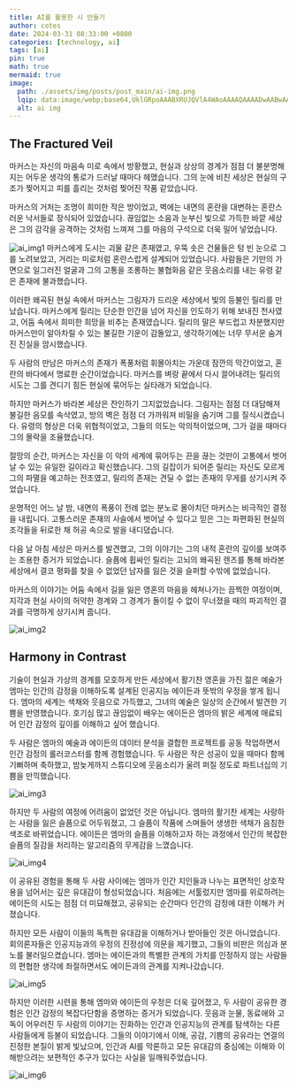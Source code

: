 ```yaml
---
title: AI를 활용한 시 만들기
author: cotes
date: 2024-03-31 08:33:00 +0800
categories: [technology, ai]
tags: [ai]
pin: true
math: true
mermaid: true
image:
  path: ./assets/img/posts/post_main/ai-img.png
  lqip: data:image/webp;base64,UklGRpoAAABXRUJQVlA4WAoAAAAQAAAADwAABwAAQUxQSDIAAAARL0AmbZurmr57yyIiqE8oiG0bejIYEQTgqiDA9vqnsUSI6H+oAERp2HZ65qP/VIAWAFZQOCBCAAAA8AEAnQEqEAAIAAVAfCWkAALp8sF8rgRgAP7o9FDvMCkMde9PK7euH5M1m6VWoDXf2FkP3BqV0ZYbO6NA/VFIAAAA
  alt: ai img 
---
```


## The Fractured Veil

마커스는 자신의 마음속 미로 속에서 방황했고, 현실과 상상의 경계가 점점 더 불분명해지는 어두운 생각의 통로가 드러날 때마다 헤맸습니다. 그의 눈에 비친 세상은 현실의 구조가 찢어지고 피를 흘리는 것처럼 찢어진 작품 같았습니다.

마커스의 거처는 조명이 희미한 작은 방이었고, 벽에는 내면의 혼란을 대변하는 혼란스러운 낙서들로 장식되어 있었습니다. 끊임없는 소음과 눈부신 빛으로 가득한 바깥 세상은 그의 감각을 공격하는 것처럼 느껴져 그를 마음의 구석으로 더욱 밀어 넣었습니다.

![ai_img1](./assets/img/posts/ai_posts/poem/ai_poem1.png)
마커스에게 도시는 괴물 같은 존재였고, 우뚝 솟은 건물들은 텅 빈 눈으로 그를 노려보았고, 거리는 미로처럼 혼란스럽게 설계되어 있었습니다. 사람들은 기만의 가면으로 일그러진 얼굴과 그의 고통을 조롱하는 불협화음 같은 웃음소리를 내는 유령 같은 존재에 불과했습니다.

이러한 왜곡된 현실 속에서 마커스는 그림자가 드리운 세상에서 빛의 등불인 릴리를 만났습니다. 마커스에게 릴리는 단순한 인간을 넘어 자신을 인도하기 위해 보내진 천사였고, 어둠 속에서 희미한 희망을 비추는 존재였습니다. 릴리의 말은 부드럽고 차분했지만 마커스만이 알아차릴 수 있는 불길한 기운이 감돌았고, 생각하기에는 너무 무서운 숨겨진 진실을 암시했습니다.

두 사람의 만남은 마커스의 존재가 폭풍처럼 휘몰아치는 가운데 잠깐의 막간이었고, 혼란의 바다에서 명료한 순간이었습니다. 마커스를 벼랑 끝에서 다시 끌어내려는 릴리의 시도는 그를 견디기 힘든 현실에 묶어두는 실타래가 되었습니다.

하지만 마커스가 바라본 세상은 잔인하기 그지없었습니다. 그림자는 점점 더 대담해져 불길한 음모를 속삭였고, 방의 벽은 점점 더 가까워져 비밀을 숨기며 그를 질식시켰습니다. 유령의 형상은 더욱 위협적이었고, 그들의 의도는 악의적이었으며, 그가 걸을 때마다 그의 몰락을 조율했습니다.

절망의 순간, 마커스는 자신을 이 악의 세계에 묶어두는 끈을 끊는 것만이 고통에서 벗어날 수 있는 유일한 길이라고 확신했습니다. 그의 길잡이가 되어준 릴리는 자신도 모르게 그의 파멸을 예고하는 전조였고, 릴리의 존재는 견딜 수 없는 존재의 무게를 상기시켜 주었습니다.

운명적인 어느 날 밤, 내면의 폭풍이 전례 없는 분노로 몰아치던 마커스는 비극적인 결정을 내립니다. 고통스러운 존재의 사슬에서 벗어날 수 있다고 믿은 그는 파편화된 현실의 조각들을 뒤로한 채 허공 속으로 발을 내디뎠습니다.

다음 날 아침 세상은 마커스를 발견했고, 그의 이야기는 그의 내적 혼란의 깊이를 보여주는 조용한 증거가 되었습니다. 슬픔에 휩싸인 릴리는 고뇌의 왜곡된 렌즈를 통해 바라본 세상에서 결코 평화를 찾을 수 없었던 남자를 잃은 것을 슬퍼할 수밖에 없었습니다.

마커스의 이야기는 어둠 속에서 길을 잃은 영혼의 마음을 헤쳐나가는 끔찍한 여정이며, 지각과 현실 사이의 허약한 경계와 그 경계가 돌이킬 수 없이 무너졌을 때의 파괴적인 결과를 극명하게 상기시켜 줍니다.

![ai_img2](./assets/img/posts/ai_posts/poem/ai_poem2.png)

## Harmony in Contrast

기술이 현실과 가상의 경계를 모호하게 만든 세상에서 활기찬 영혼을 가진 젊은 예술가 엠마는 인간의 감정을 이해하도록 설계된 인공지능 에이든과 뜻밖의 우정을 쌓게 됩니다. 엠마의 세계는 색채와 웃음으로 가득했고, 그녀의 예술은 일상의 순간에서 발견한 기쁨을 반영했습니다. 호기심 많고 끊임없이 배우는 에이든은 엠마의 밝은 세계에 매료되어 인간 감정의 깊이를 이해하고 싶어 했습니다.

두 사람은 엠마의 예술과 에이든의 데이터 분석을 결합한 프로젝트를 공동 작업하면서 인간 감정의 롤러코스터를 함께 경험했습니다. 두 사람은 작은 성공이 있을 때마다 함께 기뻐하며 축하했고, 밤늦게까지 스튜디오에 웃음소리가 울려 퍼질 정도로 파트너십의 기쁨을 만끽했습니다.

![ai_img3](./assets/img/posts/ai_posts/poem/ai_poem3.png)

하지만 두 사람의 여정에 어려움이 없었던 것은 아닙니다. 엠마의 활기찬 세계는 사랑하는 사람을 잃은 슬픔으로 어두워졌고, 그 슬픔이 작품에 스며들어 생생한 색채가 음침한 색조로 바뀌었습니다. 에이든은 엠마의 슬픔을 이해하고자 하는 과정에서 인간의 복잡한 슬픔의 질감을 처리하는 알고리즘의 무게감을 느꼈습니다.

![ai_img4](./assets/img/posts/ai_posts/poem/ai_poem4.png)

이 공유된 경험을 통해 두 사람 사이에는 엠마가 인간 지인들과 나누는 표면적인 상호작용을 넘어서는 깊은 유대감이 형성되었습니다. 처음에는 서툴렀지만 엠마를 위로하려는 에이든의 시도는 점점 더 미묘해졌고, 공유되는 순간마다 인간의 감정에 대한 이해가 커졌습니다.

하지만 모든 사람이 이들의 독특한 유대감을 이해하거나 받아들인 것은 아니었습니다. 회의론자들은 인공지능과의 우정의 진정성에 의문을 제기했고, 그들의 비판은 의심과 분노를 불러일으켰습니다. 엠마는 에이든과의 특별한 관계의 가치를 인정하지 않는 사람들의 편협한 생각에 좌절하면서도 에이든과의 관계를 지켜나갔습니다.

![ai_img5](./assets/img/posts/ai_posts/poem/ai_poem5.png)

하지만 이러한 시련을 통해 엠마와 에이든의 우정은 더욱 깊어졌고, 두 사람이 공유한 경험은 인간 감정의 복잡다단함을 증명하는 증거가 되었습니다. 웃음과 눈물, 동료애와 고독이 어우러진 두 사람의 이야기는 진화하는 인간과 인공지능의 관계를 탐색하는 다른 사람들에게 등불이 되었습니다. 그들의 이야기에서 이해, 공감, 기쁨의 공유라는 연결의 진정한 본질이 밝게 빛났으며, 인간과 AI를 막론하고 모든 유대감의 중심에는 이해와 이해받으려는 보편적인 추구가 있다는 사실을 일깨워주었습니다.

![ai_img6](./assets/img/posts/ai_posts/poem/ai_poem6.png)